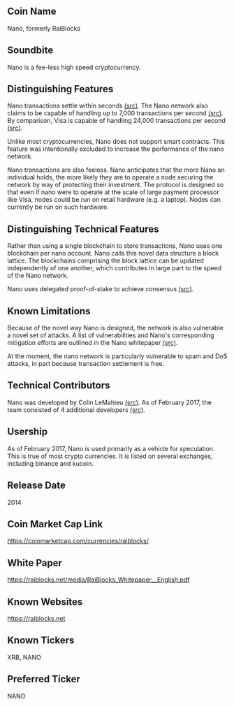 ## Coin Name

Nano, formerly RaiBlocks

## Soundbite

Nano is a fee-less high speed cryptocurrency. 

## Distinguishing Features

Nano transactions settle within seconds [(src)](https://raiblocks.net/media/RaiBlocks_Whitepaper__English.pdf). The Nano network also claims to be capable of handling up to 7,000 transactions per second [(src)](https://www.reddit.com/r/RaiBlocks/comments/7lw5nu/can_anyone_explain_the_7k_transactions_per_second/). By comparison, Visa is capable of handling 24,000 transactions per second [(src)](https://usa.visa.com/run-your-business/small-business-tools/retail.html). 

Unlike most cryptocurrencies, Nano does not support smart contracts. This feature was intentionally excluded to increase the performance of the nano network.

Nano transactions are also feeless. Nano anticipates that the more Nano an individual holds, the more likely they are to operate a node securing the network by way of protecting their investment. The protocol is designed so that even if nano were to operate at the scale of large payment processor like Visa, nodes could be run on retail hardware (e.g. a laptop). Nodes can currently be run on such hardware.  

## Distinguishing Technical Features

Rather than using a single blockchain to store transactions, Nano uses one blockchain per nano account. Nano calls this novel data structure a block lattice. The blockchains comprising the block lattice can be updated independently of one another, which contributes in large part to the speed of the Nano network. 

Nano uses delegated proof-of-stake to achieve consensus [(src)](https://raiblocks.net/media/RaiBlocks_Whitepaper__English.pdf).

## Known Limitations

Because of the novel way Nano is designed, the network is also vulnerable a novel set of attacks. A list of vulnerabilities and Nano's corresponding mitigation efforts are outlined in the Nano whitepaper [(src)](https://raiblocks.net/media/RaiBlocks_Whitepaper__English.pdf).

At the moment, the nano network is particularly vulnerable to spam and DoS attacks, in part because transaction settlement is free.

## Technical Contributors

Nano was developed by Colin LeMahieu [(src)](https://github.com/clemahieu/raiblocks/graphs/contributors). As of February 2017, the team consisted of 4 additional developers [(src)](https://raiblocks.net/page/faq).

## Usership

As of February 2017, Nano is used primarily as a vehicle for speculation. This is true of most crypto currencies. It is listed on several exchanges, including binance and kucoin. 

## Release Date

2014

## Coin Market Cap Link

https://coinmarketcap.com/currencies/raiblocks/

## White Paper

https://raiblocks.net/media/RaiBlocks_Whitepaper__English.pdf

## Known Websites

https://raiblocks.net

## Known Tickers

XRB, NANO

## Preferred Ticker

NANO

